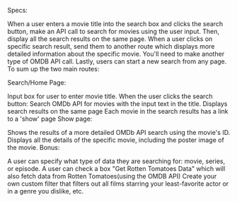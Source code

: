 Specs:

When a user enters a movie title into the search box and clicks the search button, make an API call to search for movies using the user input. Then, display all the search results on the same page. When a user clicks on specific search result, send them to another route which displays more detailed information about the specific movie. You'll need to make another type of OMDB API call. Lastly, users can start a new search from any page. To sum up the two main routes:

Search/Home Page:

Input box for user to enter movie title.
When the user clicks the search button:
Search OMDb API for movies with the input text in the title.
Displays search results on the same page
Each movie in the search results has a link to a 'show' page
Show page:

Shows the results of a more detailed OMDb API search using the movie's ID.
Displays all the details of the specific movie, including the poster image of the movie.
Bonus:

A user can specify what type of data they are searching for: movie, series, or episode.
A user can check a box "Get Rotten Tomatoes Data" which will also fetch data from Rotten Tomatoes(using the OMDB API)
Create your own custom filter that filters out all films starring your least-favorite actor or in a genre you dislike, etc.
